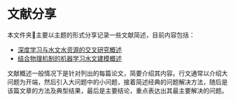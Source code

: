 # 文献分享

本文件夹📁主要以主题的形式分享记录一些文献简述，目前内容包括：

- [深度学习与水文水资源的交叉研究概述](https://github.com/waterDLut/WaterResources/blob/master/papers/hydro-awesome-dl.md)
- [结合物理机制的机器学习水文建模概述](https://github.com/waterDLut/WaterResources/blob/master/papers/hydro-awesome-pgml.md) 

文献概述一般情况下是针对列出的每篇论文，简要介绍其内容。行文通常以介绍大问题为开端，然后引入大问题中的小问题，接着简述经典的问题解决方法，随后是该篇文章的方法及典型结果，最后是主要结论，重点表达出其最主要解决的问题。
